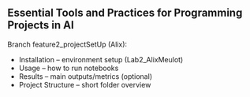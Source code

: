 ## Essential Tools and Practices for Programming Projects in AI
Branch feature2_projectSetUp (Alix):
  - Installation – environment setup (Lab2_AlixMeulot)
  - Usage – how to run notebooks
  - Results – main outputs/metrics (optional)
  - Project Structure – short folder overview
